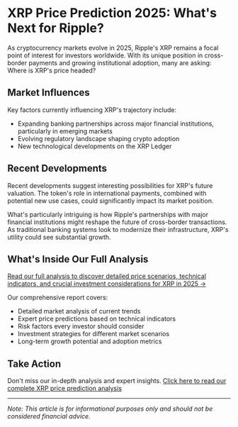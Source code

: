# XRP Price Prediction 2025: What's Next for Ripple?

As cryptocurrency markets evolve in 2025, Ripple's XRP remains a focal point of interest for investors worldwide. With its unique position in cross-border payments and growing institutional adoption, many are asking: Where is XRP's price headed?

## Market Influences

Key factors currently influencing XRP's trajectory include:

* Expanding banking partnerships across major financial institutions, particularly in emerging markets
* Evolving regulatory landscape shaping crypto adoption
* New technological developments on the XRP Ledger

## Recent Developments

Recent developments suggest interesting possibilities for XRP's future valuation. The token's role in international payments, combined with potential new use cases, could significantly impact its market position.

What's particularly intriguing is how Ripple's partnerships with major financial institutions might reshape the future of cross-border transactions. As traditional banking systems look to modernize their infrastructure, XRP's utility could see substantial growth.

## What's Inside Our Full Analysis

[Read our full analysis to discover detailed price scenarios, technical indicators, and crucial investment considerations for XRP in 2025 →](https://mizuhara.co/ripple-xrp-price-prediction/)

Our comprehensive report covers:

* Detailed market analysis of current trends
* Expert price predictions based on technical indicators
* Risk factors every investor should consider
* Investment strategies for different market scenarios
* Long-term growth potential and adoption metrics

## Take Action

Don't miss our in-depth analysis and expert insights. [Click here to read our complete XRP price prediction analysis](https://mizuhara.co/ripple-xrp-price-prediction/)

---

*Note: This article is for informational purposes only and should not be considered financial advice.*
